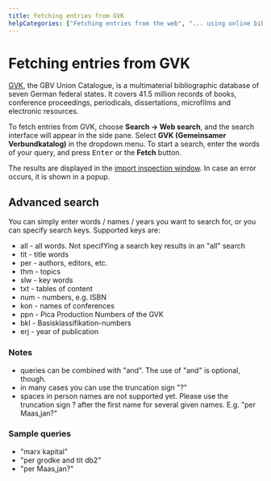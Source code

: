 ```yaml
---
title: Fetching entries from GVK
helpCategories: ["Fetching entries from the web", "... using online bibliographic database"]
---
```


# Fetching entries from GVK

[GVK](https://gso.gbv.de), the GBV Union Catalogue, is a multimaterial bibliographic database of seven German federal states. It covers  41.5 million records of books, conference proceedings, periodicals, dissertations, microfilms and electronic resources.

To fetch entries from GVK, choose **Search -&gt; Web search**, and the search interface will appear in the side pane. Select **GVK (Gemeinsamer Verbundkatalog)** in the dropdown menu. To start a search, enter the words of your query, and press <kbd>Enter</kbd> or the **Fetch** button.

The results are displayed in the [import inspection window](ImportInspectionDialog).
In case an error occurs, it is shown in a popup.

## Advanced search

You can simply enter words / names / years you want to search for, or you can specify search keys. Supported keys are:

-   all - all words. Not specifYing a search key results in an "all" search
-   tit - title words
-   per - authors, editors, etc.
-   thm - topics
-   slw - key words
-   txt - tables of content
-   num - numbers, e.g. ISBN
-   kon - names of conferences
-   ppn - Pica Production Numbers of the GVK
-   bkl - Basisklassifikation-numbers
-   erj - year of publication

### Notes

-   queries can be combined with "and". The use of "and" is optional, though.
-   in many cases you can use the truncation sign "?"
-   spaces in person names are not supported yet. Please use the truncation sign ? after the first name for several given names. E.g. "per Maas,jan?"

### Sample queries

-   "marx kapital"
-   "per grodke and tit db2"
-   "per Maas,jan?"
